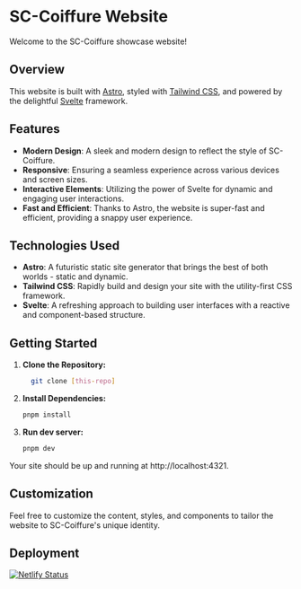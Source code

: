 # SC-Coiffure Website

Welcome to the SC-Coiffure showcase website! 

## Overview

This website is built with [Astro](https://astro.build/), styled with [Tailwind CSS](https://tailwindcss.com/), and powered by the delightful [Svelte](https://svelte.dev/) framework.

## Features

- **Modern Design**: A sleek and modern design to reflect the style of SC-Coiffure.
- **Responsive**: Ensuring a seamless experience across various devices and screen sizes.
- **Interactive Elements**: Utilizing the power of Svelte for dynamic and engaging user interactions.
- **Fast and Efficient**: Thanks to Astro, the website is super-fast and efficient, providing a snappy user experience.

## Technologies Used

- **Astro**: A futuristic static site generator that brings the best of both worlds - static and dynamic.
- **Tailwind CSS**: Rapidly build and design your site with the utility-first CSS framework.
- **Svelte**: A refreshing approach to building user interfaces with a reactive and component-based structure.

## Getting Started

1. **Clone the Repository:**
   ```bash
     git clone [this-repo]
   ```
2. **Install Dependencies:**

    ```bash
    pnpm install
    ```

3. **Run dev server:**
    ```bash
    pnpm dev
    ```

Your site should be up and running at http://localhost:4321.

## Customization
Feel free to customize the content, styles, and components to tailor the website to SC-Coiffure's unique identity.


## Deployment
[![Netlify Status](https://api.netlify.com/api/v1/badges/93895918-4616-4dc5-ac26-8fd3542f3e41/deploy-status)](https://app.netlify.com/sites/sc-coiffure/deploys)

